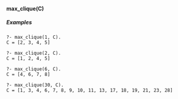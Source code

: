 #### max_clique(C)

##### Examples
```
?- max_clique(1, C).
C = [2, 3, 4, 5]
```
```
?- max_clique(2, C).
C = [1, 2, 4, 5]
```
```
?- max_clique(6, C).
C = [4, 6, 7, 8]
```
```
?- max_clique(30, C).
C = [1, 3, 4, 6, 7, 8, 9, 10, 11, 13, 17, 18, 19, 21, 23, 28]
```
